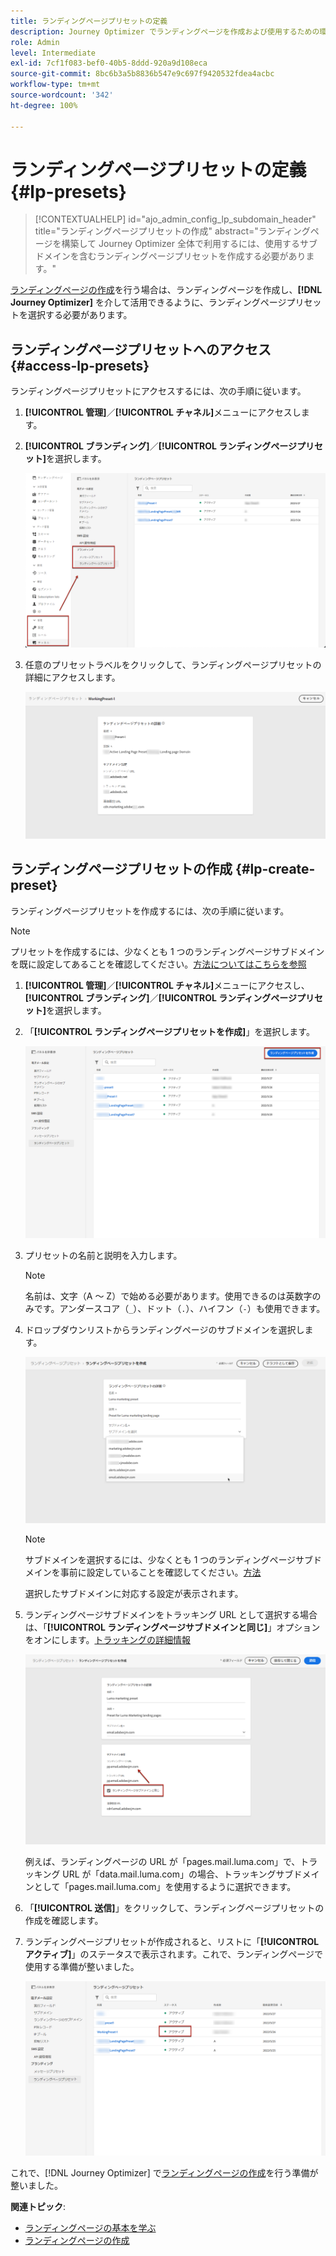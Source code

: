 ```yaml
---
title: ランディングページプリセットの定義
description: Journey Optimizer でランディングページを作成および使用するための環境を設定する方法を説明します。
role: Admin
level: Intermediate
exl-id: 7cf1f083-bef0-40b5-8ddd-920a9d108eca
source-git-commit: 8bc6b3a5b8836b547e9c697f9420532fdea4acbc
workflow-type: tm+mt
source-wordcount: '342'
ht-degree: 100%

---
```


# ランディングページプリセットの定義 {#lp-presets}

>[!CONTEXTUALHELP]
>id="ajo_admin_config_lp_subdomain_header"
>title="ランディングページプリセットの作成"
>abstract="ランディングページを構築して Journey Optimizer 全体で利用するには、使用するサブドメインを含むランディングページプリセットを作成する必要があります。"

[ランディングページの作成](../landing-pages/create-lp.md#create-a-lp)を行う場合は、ランディングページを作成し、**[!DNL Journey Optimizer]** を介して活用できるように、ランディングページプリセットを選択する必要があります。

## ランディングページプリセットへのアクセス {#access-lp-presets}

ランディングページプリセットにアクセスするには、次の手順に従います。

1. **[!UICONTROL 管理]**／**[!UICONTROL チャネル]**&#x200B;メニューにアクセスします。

1. **[!UICONTROL ブランディング]**／**[!UICONTROL ランディングページプリセット]**&#x200B;を選択します。

   ![](assets/lp_presets-access.png)

1. 任意のプリセットラベルをクリックして、ランディングページプリセットの詳細にアクセスします。

   ![](assets/lp_preset-details.png)

## ランディングページプリセットの作成 {#lp-create-preset}

ランディングページプリセットを作成するには、次の手順に従います。

>[!NOTE]
>
>プリセットを作成するには、少なくとも 1 つのランディングページサブドメインを既に設定してあることを確認してください。[方法についてはこちらを参照](lp-subdomains.md)

1. **[!UICONTROL 管理]**／**[!UICONTROL チャネル]**&#x200B;メニューにアクセスし、**[!UICONTROL ブランディング]**／**[!UICONTROL ランディングページプリセット]**&#x200B;を選択します。

1. 「**[!UICONTROL ランディングページプリセットを作成]**」を選択します。

   ![](assets/lp_create-preset-temp.png)

1. プリセットの名前と説明を入力します。

   >[!NOTE]
   >
   > 名前は、文字（A ～ Z）で始める必要があります。使用できるのは英数字のみです。アンダースコア（`_`）、ドット（`.`）、ハイフン（`-`）も使用できます。

1. ドロップダウンリストからランディングページのサブドメインを選択します。

   ![](assets/lp_preset-subdomain.png)

   >[!NOTE]
   >
   >サブドメインを選択するには、少なくとも 1 つのランディングページサブドメインを事前に設定していることを確認してください。[方法](#lp-subdomains)

   選択したサブドメインに対応する設定が表示されます。

1. ランディングページサブドメインをトラッキング URL として選択する場合は、「**[!UICONTROL ランディングページサブドメインと同じ]**」オプションをオンにします。[トラッキングの詳細情報](../design/message-tracking.md)

   ![](assets/lp_preset-subdomain-settings-same.png)

   例えば、ランディングページの URL が「pages.mail.luma.com」で、トラッキング URL が「data.mail.luma.com」の場合、トラッキングサブドメインとして「pages.mail.luma.com」を使用するように選択できます。

1. 「**[!UICONTROL 送信]**」をクリックして、ランディングページプリセットの作成を確認します。<!--You can also save the preset as draft and resume its configuration later on.-->

   <!--![](assets/lp_preset-subdomain-settings-submit.png)-->

1. ランディングページプリセットが作成されると、リストに「**[!UICONTROL アクティブ]**」のステータスで表示されます。これで、ランディングページで使用する準備が整いました。

   ![](assets/lp-preset-active-temp.png)

これで、[!DNL Journey Optimizer] で[ランディングページの作成](../landing-pages/create-lp.md)を行う準備が整いました。
<!--
>[!NOTE]
>
>Learn how to create channel surfaces for push notifications and emails in [this section](channel-surfaces.md).-->

**関連トピック**:

* [ランディングページの基本を学ぶ](../landing-pages/get-started-lp.md)
* [ランディングページの作成](../landing-pages/create-lp.md#create-a-lp)
